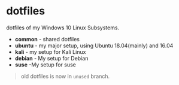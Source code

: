 # dotfiles

dotfiles of my Windows 10 Linux Subsystems.

- **common** - shared dotfiles
- **ubuntu** - my major setup, using Ubuntu 18.04(mainly) and 16.04
- **kali** - my setup for Kali Linux
- **debian** - My setup for Debian
- **suse** -My setup for suse

> old dotfiles is now in `unused` branch.
